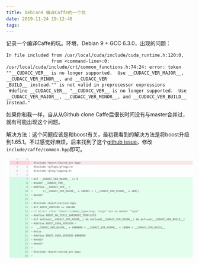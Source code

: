 ```yaml
---
title: Debian9 编译Caffe的一个坑
date: 2019-11-24 19:12:48
tags:
---
```


记录一个编译Caffe的坑。环境，Debian 9 + GCC 6.3.0，出现的问题：

```
In file included from /usr/local/cuda/include/cuda_runtime.h:120:0,
                 from <command-line>:0:
/usr/local/cuda/include/crt/common_functions.h:74:24: error: token ""__CUDACC_VER__ is no longer supported.  Use __CUDACC_VER_MAJOR__, __CUDACC_VER_MINOR__, and __CUDACC_VER
_BUILD__ instead."" is not valid in preprocessor expressions
 #define __CUDACC_VER__ "__CUDACC_VER__ is no longer supported.  Use __CUDACC_VER_MAJOR__, __CUDACC_VER_MINOR__, and __CUDACC_VER_BUILD__ instead."
```

如果你和我一样，自从从Github clone Caffe后很长时间没有与master合并过，就有可能出现这个问题。

解决方法：这个问题应该是和boost有关，最初我看到的解决方法是将boost升级到1.65.1。不过感觉好麻烦，后来找到了这个[github issue](https://github.com/NVIDIA/caffe/issues/408)，修改`include/caffe/common.hpp`即可。

<!-- more -->

![diff修改](/img/fix_caffe_for_boost_CUDACC_VER_error.png)